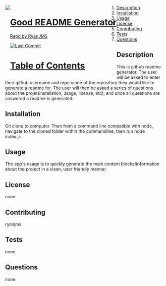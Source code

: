 <a href="undefined" style="float:left"><img src="https://avatars0.githubusercontent.com/u/59546790?v=4">

# Good README Generator

Repo by RyanJMS

![Last Commit]("https://img.shields.io/github/last-commit/RyanJMS/RyanJMS/hw9_Good_Readme")

# Table of Contents

1. [Description](#Description)
2. [Installation](#Installation)
3. [Usage](#Usage)
4. [License](#License)
5. [Contributing](#Contributing)
6. [Tests](#Tests)
7. [Questions](#Questions)

## Description

This is github readme generator. The user will be asked to enter their github username and repo name of the repository they would like to generate a readme for. The user will then be asked a series of questions about the projet(installation, usage, license, etc), and once all questions are answered a readme is generated.

## Installation

Git clone to computer. Then from a command line compatible with node, navigate to the cloned folder within the commandline, then run node index.js

## Usage

The app's usage is to quickly generate the main content blocks/information about the project in a clean, user friendly manner.

## License

none

## Contributing

ryanjms

## Tests

none

## Questions

none
